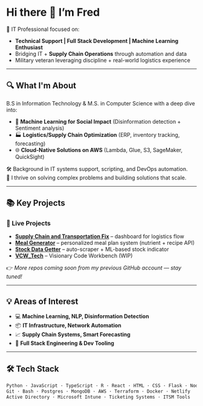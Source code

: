 # Hi there 👋 I’m Fred

🎯 IT Professional focused on:
- **Technical Support | Full Stack Development | Machine Learning Enthusiast**
- Bridging IT + **Supply Chain Operations** through automation and data
- Military veteran leveraging discipline + real-world logistics experience

---

## 🔍 What I'm About

B.S in Information Technology & M.S. in Computer Science with a deep dive into:
- 🧠 **Machine Learning for Social Impact** (Disinformation detection + Sentiment analysis)
- 🏭 **Logistics/Supply Chain Optimization** (ERP, inventory tracking, forecasting)
- 🌐 **Cloud-Native Solutions on AWS** (Lambda, Glue, S3, SageMaker, QuickSight)

🛠️ Background in IT systems support, scripting, and DevOps automation.  
💬 I thrive on solving complex problems and building solutions that scale.

---

## 📚 Key Projects

### 🚀 Live Projects
- **[Supply Chain and Transportation Fix](#)** – dashboard for logistics flow
- **[Meal Generator](#)** – personalized meal plan system (nutrient + recipe API)
- **[Stock Data Getter](#)** – auto-scraper + ML-based stock indicator
- **[VCW_Tech](#)** – Visionary Code Workbench (WIP)

👉 *More repos coming soon from my previous GitHub account — stay tuned!*

---

## 💡 Areas of Interest

- 💻 **Machine Learning, NLP, Disinformation Detection**
- 📦 **IT Infrastructure, Network Automation**
- 📈 **Supply Chain Systems, Smart Forecasting**
- 🧰 **Full Stack Engineering & Dev Tooling**

---

## 🛠️ Tech Stack

```txt
Python · JavaScript · TypeScript · R · React · HTML · CSS · Flask · Node.js  
Git · Bash · Postgres · MongoDB · AWS · Terraform · Docker · Netlify  
Active Directory · Microsoft Intune · Ticketing Systems · ITSM Tools  
